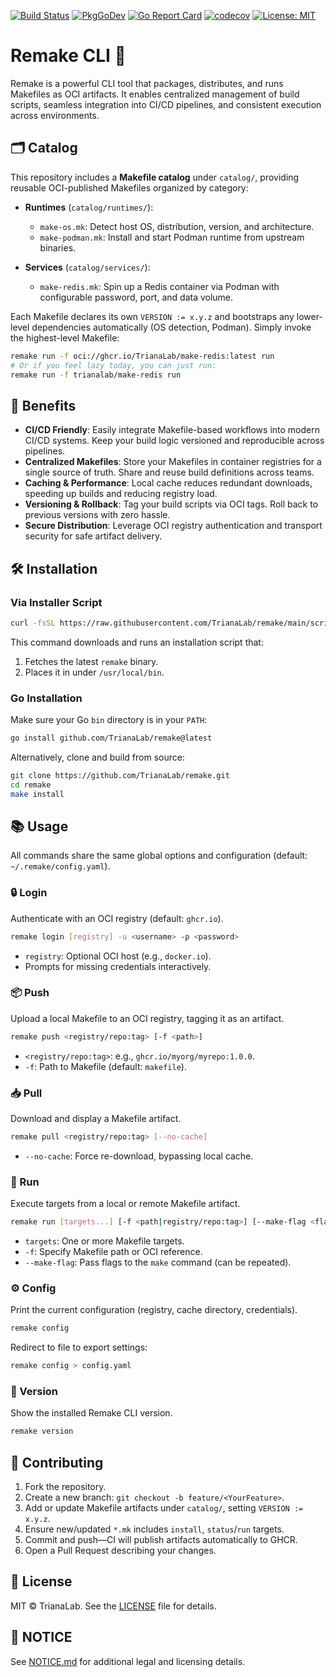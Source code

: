 [![Build Status](https://github.com/TrianaLab/remake/actions/workflows/ci.yml/badge.svg)](https://github.com/TrianaLab/remake/actions)
[![PkgGoDev](https://pkg.go.dev/badge/github.com/TrianaLab/remake)](https://pkg.go.dev/github.com/TrianaLab/remake)
[![Go Report Card](https://goreportcard.com/badge/github.com/TrianaLab/remake)](https://goreportcard.com/report/github.com/TrianaLab/remake)
[![codecov](https://codecov.io/gh/TrianaLab/remake/graph/badge.svg?token=DI2AL1DL9T)](https://codecov.io/gh/TrianaLab/remake)
[![License: MIT](https://img.shields.io/badge/License-MIT-blue.svg)](LICENSE)

# Remake CLI 🚀

Remake is a powerful CLI tool that packages, distributes, and runs Makefiles as OCI artifacts. It enables centralized management of build scripts, seamless integration into CI/CD pipelines, and consistent execution across environments.

## 🗂️ Catalog

This repository includes a **Makefile catalog** under `catalog/`, providing reusable OCI-published Makefiles organized by category:

* **Runtimes** (`catalog/runtimes/`):

  * `make-os.mk`: Detect host OS, distribution, version, and architecture.
  * `make-podman.mk`: Install and start Podman runtime from upstream binaries.
* **Services** (`catalog/services/`):

  * `make-redis.mk`: Spin up a Redis container via Podman with configurable password, port, and data volume.

Each Makefile declares its own `VERSION := x.y.z` and bootstraps any lower-level dependencies automatically (OS detection, Podman). Simply invoke the highest-level Makefile:

```bash
remake run -f oci://ghcr.io/TrianaLab/make-redis:latest run
# Or if you feel lazy today, you can just run:
remake run -f trianalab/make-redis run
```

## 🌟 Benefits

* **CI/CD Friendly**: Easily integrate Makefile-based workflows into modern CI/CD systems. Keep your build logic versioned and reproducible across pipelines.
* **Centralized Makefiles**: Store your Makefiles in container registries for a single source of truth. Share and reuse build definitions across teams.
* **Caching & Performance**: Local cache reduces redundant downloads, speeding up builds and reducing registry load.
* **Versioning & Rollback**: Tag your build scripts via OCI tags. Roll back to previous versions with zero hassle.
* **Secure Distribution**: Leverage OCI registry authentication and transport security for safe artifact delivery.

## 🛠️ Installation

### Via Installer Script

```bash
curl -fsSL https://raw.githubusercontent.com/TrianaLab/remake/main/scripts/get-remake.sh | bash
```

This command downloads and runs an installation script that:

1. Fetches the latest `remake` binary.
2. Places it in under `/usr/local/bin`.

### Go Installation

Make sure your Go `bin` directory is in your `PATH`:

```bash
go install github.com/TrianaLab/remake@latest
```

Alternatively, clone and build from source:

```bash
git clone https://github.com/TrianaLab/remake.git
cd remake
make install
```

## 📚 Usage

All commands share the same global options and configuration (default: `~/.remake/config.yaml`).

### 🔒 Login

Authenticate with an OCI registry (default: `ghcr.io`).

```bash
remake login [registry] -u <username> -p <password>
```

* `registry`: Optional OCI host (e.g., `docker.io`).
* Prompts for missing credentials interactively.

### 📦 Push

Upload a local Makefile to an OCI registry, tagging it as an artifact.

```bash
remake push <registry/repo:tag> [-f <path>]
```

* `<registry/repo:tag>`: e.g., `ghcr.io/myorg/myrepo:1.0.0`.
* `-f`: Path to Makefile (default: `makefile`).

### 📥 Pull

Download and display a Makefile artifact.

```bash
remake pull <registry/repo:tag> [--no-cache]
```

* `--no-cache`: Force re-download, bypassing local cache.

### 🏃 Run

Execute targets from a local or remote Makefile artifact.

```bash
remake run [targets...] [-f <path|registry/repo:tag>] [--make-flag <flag>] [--no-cache]
```

* `targets`: One or more Makefile targets.
* `-f`: Specify Makefile path or OCI reference.
* `--make-flag`: Pass flags to the `make` command (can be repeated).

### ⚙️ Config

Print the current configuration (registry, cache directory, credentials).

```bash
remake config
```

Redirect to file to export settings:

```bash
remake config > config.yaml
```

### 📄 Version

Show the installed Remake CLI version.

```bash
remake version
```

## 🤝 Contributing

1. Fork the repository.
2. Create a new branch: `git checkout -b feature/<YourFeature>`.
3. Add or update Makefile artifacts under `catalog/`, setting `VERSION := x.y.z`.
4. Ensure new/updated `*.mk` includes `install`, `status`/`run` targets.
5. Commit and push—CI will publish artifacts automatically to GHCR.
6. Open a Pull Request describing your changes.

## 📜 License

MIT © TrianaLab. See the [LICENSE](LICENSE) file for details.


## 📝 NOTICE

See [NOTICE.md](NOTICE.md) for additional legal and licensing details.
